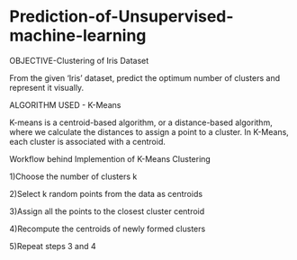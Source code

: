 # Prediction-of-Unsupervised-machine-learning
OBJECTIVE-Clustering of Iris Dataset

From the given ‘Iris’ dataset, predict the optimum number of clusters and represent it visually.

ALGORITHM USED - K-Means

K-means is a centroid-based algorithm, or a distance-based algorithm, where we calculate the distances to assign a point to a cluster. In K-Means, each cluster is associated with a centroid.

Workflow behind Implemention of K-Means Clustering

1)Choose the number of clusters k

2)Select k random points from the data as centroids

3)Assign all the points to the closest cluster centroid

4)Recompute the centroids of newly formed clusters

5)Repeat steps 3 and 4
